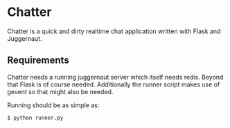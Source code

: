 # Chatter

Chatter is a quick and dirty realtime chat application written with Flask and
Juggernaut.


## Requirements

Chatter needs a running juggernaut server which itself needs redis. Beyond that
Flask is of course needed. Additionally the runner script makes use of gevent
so that might also be needed.

Running should be as simple as:
    
    $ python runner.py
